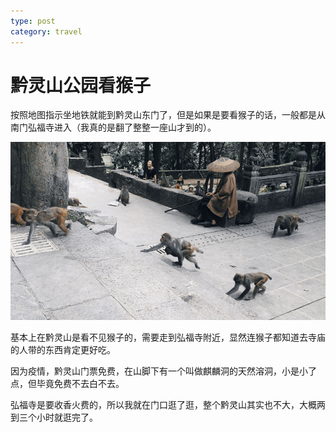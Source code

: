 ```yaml
---
type: post
category: travel
---
```


# 黔灵山公园看猴子

按照地图指示坐地铁就能到黔灵山东门了，但是如果是要看猴子的话，一般都是从南门弘福寺进入（我真的是翻了整整一座山才到的）。

![弘福寺的猴子](./2020-07-29.jpg)

基本上在黔灵山是看不见猴子的，需要走到弘福寺附近，显然连猴子都知道去寺庙的人带的东西肯定更好吃。

因为疫情，黔灵山门票免费，在山脚下有一个叫做麒麟洞的天然溶洞，小是小了点，但毕竟免费不去白不去。

弘福寺是要收香火费的，所以我就在门口逛了逛，整个黔灵山其实也不大，大概两到三个小时就逛完了。

